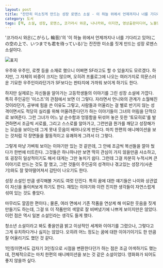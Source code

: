 ```yaml
---
layout: post
title: "잔잔히 미소짓게 만드는 성장 로맨스 소설 - 이 하늘 위에서 언제까지나 너를 기다리고 있어"
category: 도서
tags: [책, 소설, 성장, 로맨스, 코가라시 와온, 나나카와, 이지연, 영상출판미디어, 노블엔진 팝, 서평]
---
```


'코가라시 와온(こがらし 輪音)'의
'이 하늘 위에서 언제까지나 너를 기다리고 있어(この空の上で、いつまでも君を待っている)'는
잔잔한 미소를 짓게 만드는 성장 로맨스 소설이다.

![표지](https://lh3.googleusercontent.com/rlzCydUHOfm3f34CnNjv5jkihHYtt50X8GWIMC8DUDfKBVjNyC6TCGlPGB2_LNeEc7D-_1OthpCLZA=s480)

우주와 우주인, 로켓 등을 소재로 했으니 어쩌면 SF라고도 할 수 있을지도 모르겠다.
하지만, 그 자체의 비중이 크지는 않으며,
오히려 프롤로그에 나오는 여러가지로 의문스러운 기묘한 우주인이라던가가
SF보다는 판타지에 가까워 보이게 하기도 한다.

하지만 실제로는 자신들을 알아가는 고등학생들의 이야기를 그린 성장 소설에 가깝다.
특히 주인공인 '미스즈'의 관점에서 보면 더 그렇다.
자라면서 언니와의 관계가 소월해진 것이라던가,
공부에 힘을 쓴 이유도 그렇고,
사람들과 어울리는 걸 별로 반기지 않는 성격이면서도
적당히 실리를 위해 어울려준다던가 하는 이야기들이
그녀의 어림을 단적으로 보여준다.
그런 그녀가 어느 날 순수함과 엉뚱함을 뒤섞어 놓은 듯한 '토모히로'를 발견하면서
조금씩 서로를, 그리고 스스로를 알아가고,
그런만큼 뭔가를 깨닫고 성장해가는 모습을 보이는데
그게 못내 웃음이 배어나오게 만든다.
마치 한편의 애니메이션을 보는 것처럼
각 장면들을 활동적이고 유쾌하게 그려서 더 그렇다.

그렇게 마냥 가벼워 보이는 이야기만 있는 것 같은데,
그 안에 조금씩 복선들을 깔아 뒀다가 한번에 터트린다.
그것들은 하나하나만 보면 딱히 관심이 가지 않을만큼 사소하고,
또 굉장히 일상적이기도 해서 대게는 그만 놓치기 쉽다.
그런데 그걸 차분히 누적시켜 큰 이야기로 만드는 것도 잘 했고,
그런 것들이 주인공의 성격이나 겪고있는 성장기(사춘기)와도 잘 맞아떨어져서
감탄이 나오기도 한다.

성장 소설인 만큼 생각해볼 거리도 여럿 던진다.
특히 꿈에 대한 얘기들은 나이와 상관없이 자신을 돌이켜보게 하기도 한다.
재밌는 이야기와 이런 진지한 생각들이 자연스럽게 섞여 있는 것도 좋았다.

마무리도 깔끔한 편이다.;
물론, 여러 면에서 기존 작품을 연상케 해 미묘한 웃음을 짓게 만들기도 하는데,
그걸 또 이 작품만의 색깔로 잘 비벼냈기에 나쁘게 보이지만은 않았다.
이런 점은 역시 일본 소설인라는 생각도 들게 했다.

청소년 소설이라고 봐도 좋을만큼 밝고 이상적인 세계와 이야기를 그렸으나,
그렇다고 그게 유치하다거나 싫지는 않았다.
오히려 어느 정도는 꿈에 대한 이야기이기도 한 만큼 잘 어울리기도 했던 것 같다.

1인칭이면서도 갑자기 3인칭으로 시점을 변환한다던가 하는 점은 조금 어색하기도 했는데,
전체적으로는 마치 한편의 애니메이션을 보는 것 같은 소설이었다.
영화화가 되어도 좋지 않을까 싶다.
